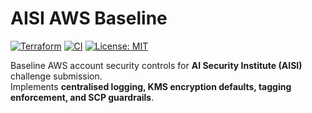 # AISI AWS Baseline

[![Terraform](https://img.shields.io/badge/Terraform-1.x-5C4EE5?logo=terraform)](https://www.terraform.io/)
[![CI](https://github.com/chinonso48/aisi-aws-baseline/actions/workflows/terraform.yml/badge.svg)](https://github.com/chinonso48/aisi-aws-baseline/actions/workflows/terraform.yml)
[![License: MIT](https://img.shields.io/badge/License-MIT-green.svg)](LICENSE)

Baseline AWS account security controls for **AI Security Institute (AISI)** challenge submission.  
Implements **centralised logging, KMS encryption defaults, tagging enforcement, and SCP guardrails**.
